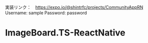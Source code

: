 

実装リンク：　https://expo.io/@shintrfc/projects/CommunityAppRN
Username: sample
Password: password

# ImageBoard.TS-ReactNative
